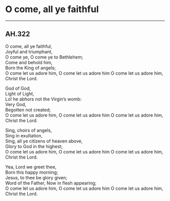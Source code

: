 # O come, all ye faithful  

***

## AH.322  

O come, all ye faithful,  
Joyful and triumphant,  
O come ye, O come ye to Bethlehem;  
Come and behold him,  
Born the King of angels;  
O come let us adore him,
O come let us adore him
O come let us adore him,
Christ the Lord.  

God of God,  
Light of Light,  
Lo! he abhors not the Virgin’s womb:  
Very God,  
Begotten not created;  
O come let us adore him,
O come let us adore him
O come let us adore him,
Christ the Lord.   

Sing, choirs of angels,  
Sing in exultation,  
Sing, all ye citizens of heaven above,  
Glory to God in the highest;  
O come let us adore him,
O come let us adore him
O come let us adore him,
Christ the Lord.   

Yea, Lord we greet thee,  
Born this happy morning;  
Jesus, to thee be glory given;  
Word of the Father, 
Now in flesh appearing;  
O come let us adore him,
O come let us adore him
O come let us adore him,
Christ the Lord.  